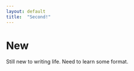 ```yaml
---
layout: default
title:  "Second!"
---
```


# New

Still new to writing life. Need to learn some format.
